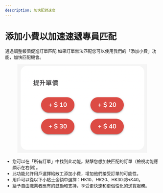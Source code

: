 ```yaml
---
description: 加快配對速度
---
```


# 添加小費以加速速遞專員匹配

通過調整報價促進訂單匹配 如果訂單無法匹配您可以使用我們的「添加小費」功能，加快匹配機會。

<figure><img src="../.gitbook/assets/image (11).png" alt=""><figcaption></figcaption></figure>

* 您可以在「所有訂單」中找到此功能。點擊您想加快匹配的訂單（檢視功能應顯示在右側）。&#x20;
* 此功能允許用戶選擇給散工添加小費，增加他們接受訂單的可能性。&#x20;
* 用戶可以從以下小貼士金額中選擇：HK$10、HK$20、HK$30或HK$40。
* 給予自由職業者應有的鼓勵和支持，享受更快速和更個性化的送貨服務。

